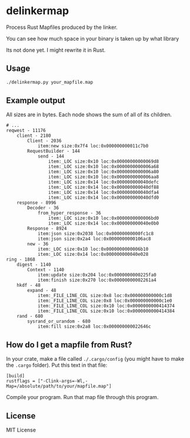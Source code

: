 # delinkermap

Process Rust Mapfiles produced by the linker.

You can see how much space in your binary is taken up by what library

Its not done yet. I might rewrite it in Rust.

## Usage

```bash
./delinkermap.py your_mapfile.map
```

## Example output

All sizes are in bytes. Each node shows the sum of all of its children.

```
# ...
reqwest - 11176
    client - 2180
        Client - 2036
            item:new size:0x7f4 loc:0x000000000011c7b0
        RequestBuilder - 144
            send - 144
                item:_LOC size:0x10 loc:0x00000000000069d8
                item:_LOC size:0x10 loc:0x0000000000006a68
                item:_LOC size:0x10 loc:0x0000000000006a80
                item:_LOC size:0x10 loc:0x0000000000006aa8
                item:_LOC size:0x14 loc:0x000000000040defc
                item:_LOC size:0x14 loc:0x000000000040df88
                item:_LOC size:0x14 loc:0x000000000040dfa4
                item:_LOC size:0x14 loc:0x000000000040dfd0
    response - 8996
        Decoder - 36
            from_hyper_response - 36
                item:_LOC size:0x10 loc:0x0000000000006bd0
                item:_LOC size:0x14 loc:0x000000000040e0b0
        Response - 8924
            item:json size:0x2038 loc:0x00000000000fc1c8
            item:json size:0x2a4 loc:0x0000000000106ac8
        new - 36
            item:_LOC size:0x10 loc:0x0000000000006b10
            item:_LOC size:0x14 loc:0x000000000040e028
ring - 1868
    digest - 1140
        Context - 1140
            item:update size:0x204 loc:0x0000000000225fa0
            item:finish size:0x270 loc:0x00000000002261a4
    hkdf - 48
        expand - 48
            item:_FILE_LINE_COL size:0x8 loc:0x000000000000c1d8
            item:_FILE_LINE_COL size:0x8 loc:0x000000000000c1e0
            item:_FILE_LINE_COL size:0x10 loc:0x0000000000414374
            item:_FILE_LINE_COL size:0x10 loc:0x0000000000414384
    rand - 680
        sysrand_or_urandom - 680
            item:fill size:0x2a8 loc:0x000000000022646c
```

## How do I get a mapfile from Rust?

In your crate, make a file called `./.cargo/config` (you might have to make the `.cargo` folder). Put this text in that file:

```
[build]
rustflags = ["-Clink-args=-Wl,-Map=/absolute/path/to/your/mapfile.map"]
```

Compile your program. Run that map file through this program.

## License

MIT License